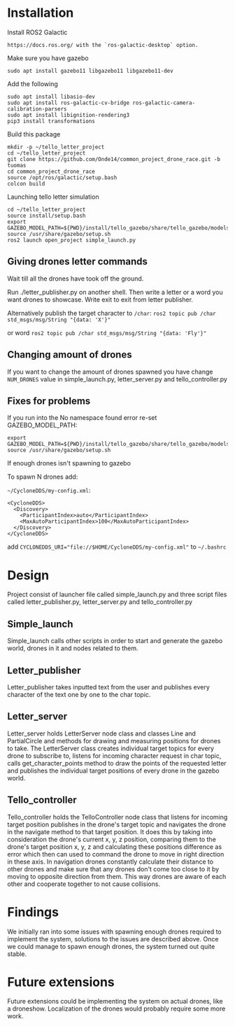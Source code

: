 # Installation

Install ROS2 Galactic

```
https://docs.ros.org/ with the `ros-galactic-desktop` option.
```

Make sure you have gazebo
```
sudo apt install gazebo11 libgazebo11 libgazebo11-dev
```
Add the following
```
sudo apt install libasio-dev
sudo apt install ros-galactic-cv-bridge ros-galactic-camera-calibration-parsers 
sudo apt install libignition-rendering3 
pip3 install transformations
```
Build this package
```
mkdir -p ~/tello_letter_project
cd ~/tello_letter_project
git clone https://github.com/Onde14/common_project_drone_race.git -b tuomas
cd common_project_drone_race
source /opt/ros/galactic/setup.bash
colcon build
```
Launching tello letter simulation
```
cd ~/tello_letter_project
source install/setup.bash
export GAZEBO_MODEL_PATH=${PWD}/install/tello_gazebo/share/tello_gazebo/models
source /usr/share/gazebo/setup.sh
ros2 launch open_project simple_launch.py
```


## Giving drones letter commands

Wait till all the drones have took off the ground.

Run ./letter_publisher.py on another shell. Then write a letter or a word you want drones to showcase. Write exit to exit from letter publisher.

Alternatively publish the target character to `/char`: `ros2 topic pub /char std_msgs/msg/String "{data: 'X'}"`

or word `ros2 topic pub /char std_msgs/msg/String "{data: 'Fly'}"`

## Changing amount of drones

If you want to change the amount of drones spawned you have change `NUM_DRONES` value in simple_launch.py, letter_server.py and tello_controller.py

## Fixes for problems
If you run into the No namespace found error re-set GAZEBO_MODEL_PATH:
```
export GAZEBO_MODEL_PATH=${PWD}/install/tello_gazebo/share/tello_gazebo/models
source /usr/share/gazebo/setup.sh
```

If enough drones isn't spawning to gazebo

To spawn N drones add:  

`~/CycloneDDS/my-config.xml`:

```
<CycloneDDS>
  <Discovery>
    <ParticipantIndex>auto</ParticipantIndex>
    <MaxAutoParticipantIndex>100</MaxAutoParticipantIndex>
  </Discovery>
</CycloneDDS>
```

add `CYCLONEDDS_URI="file://$HOME/CycloneDDS/my-config.xml"` to `~/.bashrc`

# Design

Project consist of launcher file called simple_launch.py and three script files called letter_publisher.py, letter_server.py and tello_controller.py

## Simple_launch

Simple_launch calls other scripts in order to start and generate the gazebo world, drones in it and nodes related to them. 

## Letter_publisher

Letter_publisher takes inputted text from the user and publishes every character of the text one by one to the char topic.

## Letter_server

Letter_server holds LetterServer node class and classes Line and PartialCircle and methods for drawing and measuring positions for drones to take. The LetterServer class creates individual target topics for every drone to subscribe to, listens for incoming character request in char topic, calls get_character_points method to draw the points of the requested letter and publishes the individual target positions of every drone in the gazebo world.

## Tello_controller

Tello_controller holds the TelloController node class that listens for incoming target position publishes in the drone's target topic and navigates the drone in the navigate method to that target position. It does this by taking into consideration the drone's current x, y, z position, comparing them to the drone's target position x, y, z and calculating these positions difference as error which then can used to command the drone to move in right direction in these axis. In navigation drones constantly calculate their distance to other drones and make sure that any drones don't come too close to it by moving to opposite direction from them. This way drones are aware of each other and cooperate together to not cause collisions.

# Findings

We initially ran into some issues with spawning enough drones required to implement the system, solutions to the issues are described above. Once we could manage to spawn enough drones, the system turned out quite stable.

# Future extensions

Future extensions could be implementing the system on actual drones, like a droneshow. Localization of the drones would probably require some more work.
